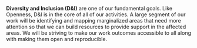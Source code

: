 **Diversity and Inclusion (D&I)** are one of our fundamental goals. Like Openness, D&I is in the core of all of our activities. A large segment of our work will be identifying and mapping marginalized areas that need more attention so that we can build resources to provide support in the affected areas. We will be striving to make our work outcomes accessible to all along with making them open and reproducible.
